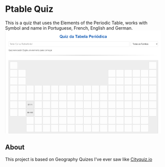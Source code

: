 # Ptable Quiz
This is a quiz that uses the Elements of the Periodic Table, works with Symbol and name in Portuguese, French, English and German.
![System Image - Portuguese](system-image.png)


## About
This project is based on Geography Quizes I've ever saw like [Cityquiz.io](cityquiz.io)